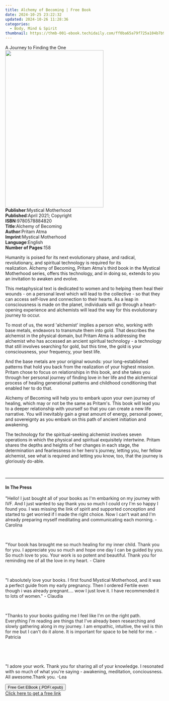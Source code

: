 ```yaml
---
title: Alchemy of Becoming | Free Book
date: 2024-10-25 23:22:32
updated: 2024-10-26 11:28:36
categories:
  - Body, Mind & Spirit
thumbnail: https://thmb-001-ebook.techidaily.com/ff0ba65a79f725a104b7b9d17cd5246ff22804f6418f51b3f26e44d1f397e8a2.jpg
---
```

<main id="book-container">
  <div class="flex flex-col">
    <div class="book-brief flex-1 py-6 px-4 sm:p-6 md:py-10 md:px-8">
      <!-- brief-->
      <div class="book-brief-main">A Journey to Finding the One</div>
    </div>
    <div
      class="book-meta-info flex-1 grid gap-4 col-start-1 col-end-3 row-start-1 sm:mb-6 sm:grid-cols-4 lg:gap-6 lg:col-start-2 lg:row-end-6 lg:row-span-6 lg:mb-0"
    >
      <div
        class="book-meta-info-left place-content-center mt-4 p-4 text-sm leading-6 col-start-2 col-span-2 dark:text-slate-400"
      >
        <img
          class="w-full h-500 object-cover rounded-lg sm:h-255 sm:col-span-2 lg:col-span-full"
          src="https://img-001-ebook.techidaily.com/571000ed0394c9d6c6a41a55a096c7fc160c26e6a317fab2f11aa3b594ef0093.jpg"
          alt=""
          width="312"
          height="500"
        />
      </div>
      <div
        class="book-meta-info-right mt-2 col-start-1 row-start-2 col-span-3 self-center"
      >
        <!-- meta data  -->
        <div class="flex flex-col px-4 md:px-8">
          <div class="flex-1">
            <strong>Publisher</strong>:<span class="px-2"
              >Mystical Motherhood</span
            >
          </div>
          <div class="flex-1">
            <strong>Published</strong>:<span class="px-2"
              >April 2021; Copyright</span
            >
          </div>
          <div class="flex-1">
            <strong>ISBN</strong>:<span class="px-2">9780578884820</span>
          </div>
          <div class="flex-1">
            <strong>Title</strong>:<span class="px-2">Alchemy of Becoming</span>
          </div>
          <div class="flex-1">
            <strong>Author</strong>:<span class="px-2">Pritam Atma</span>
          </div>
          <div class="flex-1">
            <strong>Imprint</strong>:<span class="px-2"
              >Mystical Motherhood</span
            >
          </div>
          <div class="flex-1">
            <strong>Language</strong>:<span class="px-2">English</span>
          </div>
          <div class="flex-1">
            <strong>Number of Pages</strong>:<span class="px-2">158</span>
          </div>
        </div>
      </div>
    </div>
    <div class="book-description flex-1 py-6 px-4 sm:p-6 md:py-10 md:px-8">
      <div class="book-description-main">
        <div accordion-content="" id="description">
          <p>
            Humanity is poised for its next evolutionary phase, and radical,
            revolutionary, and spiritual technology is required for its
            realization.&nbsp;Alchemy of Becoming, Pritam Atma's third book in
            the Mystical Motherhood series, offers this technology, and in doing
            so, extends to you an invitation to awaken and evolve.
          </p>
          <p>
            This metaphysical text is dedicated to women and to helping them
            heal their wounds - on a personal level which will lead to the
            collective - so that they can access self-love and connection to
            their hearts. As a leap in consciousness is made on the planet,
            individuals will go through a heart-opening experience and
            alchemists will lead the way for this evolutionary journey to
            occur.&nbsp;
          </p>
          <p>
            To most of us, the word 'alchemist' implies a person who, working
            with base metals, endeavors to transmute them into gold. That
            describes the alchemist in the physical domain, but Pritam Atma is
            addressing the alchemist who has accessed an ancient spiritual
            technology - a technology that still involves searching for gold,
            but this time, the gold is your consciousness, your frequency, your
            best life.&nbsp;
          </p>
          <p>
            And the base metals are your original wounds: your long-established
            patterns that hold you back from the realization of your highest
            mission. Pritam chose to focus on relationships in this book, and
            she takes you through her personal journey of finding love in her
            life and the alchemical process of healing generational patterns and
            childhood conditioning that enabled her to do that.&nbsp;&nbsp;
          </p>
          <p>
            Alchemy of Becoming will help you to embark upon your own journey of
            healing, which may or not be the same as Pritam's. This book will
            lead you to a deeper relationship with yourself so that you can
            create a new life narrative. You will inevitably gain a great amount
            of energy, personal power, and sovereignty as you embark on this
            path of ancient initiation and awakening.&nbsp;&nbsp;
          </p>
          <p>
            The technology for the spiritual-seeking alchemist involves seven
            operations in which the physical and spiritual exquisitely
            intertwine. Pritam shares the depths and heights of her changes in
            each stage, the determination and fearlessness in her hero's
            journey, letting you, her fellow alchemist, see what is required and
            letting you know, too, that the journey is gloriously do-able.
          </p>
          <p><br /></p>
        </div>
        <div class="accordion-fader"></div>
      </div>
    </div>
    <div class="book-excerpts flex-1 py-6 px-4 sm:p-6 md:py-10 md:px-8">
      <!-- excerpts-->
      <div class="book-excerpts-main">
        <hr />
        <h4 class="placeholder placeholder-heading">
          <span>In The Press</span>
        </h4>
        <p></p>
        <p>
          <span style="color: rgba(34, 34, 34, 1)"
            >"Hello! I just bought all of your books as I'm embarking on my
            journey with IVF. And I just wanted to say thank you so much I could
            cry I'm so happy I found you. I was missing the link of spirit and
            supported conception and started to get worried if I made the right
            choice. Now I can't wait and I'm already preparing myself meditating
            and communicating each morning. - Carolina&nbsp;</span
          >
        </p>
        <p><br /></p>
        <p>
          <span style="color: rgba(34, 34, 34, 1)"
            >"Your book has brought me so much healing for my inner child. Thank
            you for you. I appreciate you so much and hope one day I can be
            guided by you. So much love to you. Your work is so potent and
            beautiful.&nbsp;Thank you for reminding me of all the love in my
            heart. - Claire&nbsp;</span
          >
        </p>
        <p><br /></p>
        <p>
          <span style="color: rgba(34, 34, 34, 1)"
            >"I absolutely love your books. I first found Mystical Motherhood,
            and it was a perfect guide from my early pregnancy. Then I ordered
            Fertile even though i was already pregnant.... wow I just love it. I
            have recommended it to lots of women." - Claudia&nbsp;</span
          >
        </p>
        <p><br /></p>
        <p>
          <span style="color: rgba(34, 34, 34, 1)"
            >"Thanks to your books guiding me I feel like I'm on the right path.
            Everything I'm reading are things that I've already been researching
            and slowly gathering along in my journey. I am empathic, intuitive,
            the veil is thin for me but I can't do it alone. It is important for
            space to be held for me. - Patricia&nbsp;</span
          >
        </p>
        <p><br /></p>
        <p><br /></p>
        <p>
          <span style="color: rgba(34, 34, 34, 1)"
            >"I adore your work. Thank you for sharing all of your knowledge. I
            resonated with so much of what you're saying - awakening,
            meditation, conciousness. All awesome.Thank you. -Lea&nbsp;</span
          >
        </p>
        <p></p>
      </div>
    </div>
    <div
      class="book-about-author flex-1 py-6 px-4 sm:p-6 md:py-10 md:px-8"
    ></div>
    <div class="book-free-get flex-1 py-6 px-4 sm:p-6 md:py-10 md:px-8">
      <button
        id="btn-free-get"
        class="bg-blue-500 hover:bg-blue-700 text-white font-bold py-2 px-4 rounded"
      >
        Free Get EBook (.PDF/.epub)
      </button>
      <div id="countdown-display" class="px-2 text-lg mt-2"></div>
      <a
        id="free-link"
        class="hidden bg-blue-500 hover:bg-blue-700 text-white font-bold py-2 px-4 rounded"
        href="https://www.ebooks.com/en-us/book/210256652/alchemy-of-becoming/pritam-atma/"
        target="_blank"
        >Click here to get a free link</a
      >
    </div>
    <script>
      let countdownTime = 0;
      let countdownInterval = null;
      document
        .getElementById('btn-free-get')
        .addEventListener('click', startCountdown);
      function startCountdown() {
        countdownTime = new Date().getTime() + 60000 * 3;
        countdownInterval = setInterval(updateCountdown, 1000);
        document.getElementById('btn-free-get').disabled = true;
        document
          .getElementById('btn-free-get')
          .classList.add('bg-gray-500', 'cursor-not-allowed');
      }
      function updateCountdown() {
        let currentTime = new Date().getTime();
        let timeLeft = countdownTime - currentTime;
        let secondsLeft = Math.floor(timeLeft / 1000);
        document.getElementById('countdown-display').innerHTML =
          `Remaining time: ${secondsLeft} seconds.`;
        if (secondsLeft <= 0) {
          clearInterval(countdownInterval);
          document.getElementById('btn-free-get').classList.add('hidden');
          document.getElementById('free-link').classList.remove('hidden');
          document.getElementById('countdown-display').innerHTML = '';
        }
      }
    </script>
  </div>
</main>

